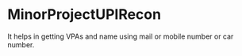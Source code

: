# MinorProjectUPIRecon

It helps in getting VPAs and name using mail or mobile number or car number.
